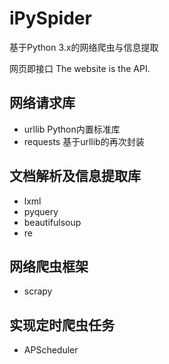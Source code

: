 # iPySpider
基于Python 3.x的网络爬虫与信息提取

网页即接口 The website is the API.

## 网络请求库
- urllib Python内置标准库
- requests 基于urllib的再次封装

## 文档解析及信息提取库
- lxml
- pyquery
- beautifulsoup
- re

## 网络爬虫框架
- scrapy

## 实现定时爬虫任务
- APScheduler
